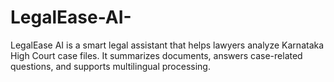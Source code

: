# LegalEase-AI-
LegalEase AI is a smart legal assistant that helps lawyers analyze Karnataka High Court case files. It summarizes documents, answers case-related questions, and supports multilingual processing.
